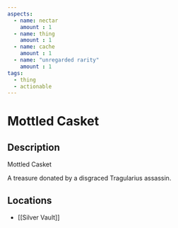 ```yaml
---
aspects: 
  - name: nectar
    amount : 1
  - name: thing
    amount : 1
  - name: cache
    amount : 1
  - name: "unregarded rarity"
    amount : 1
tags:
  - thing
  - actionable
---
```


# Mottled Casket

## Description
Mottled Casket

A treasure donated by a disgraced Tragularius assassin.
## Locations
- [[Silver Vault]]